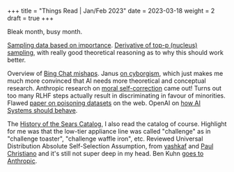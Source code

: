 +++
title = "Things Read | Jan/Feb 2023"
date = 2023-03-18
weight = 2
draft = true
+++

Bleak month, busy month.

[Sampling data based on importance](https://arxiv.org/pdf/2302.03169.pdf). [Derivative of top-p (nucleus) sampling](https://www.trentonbricken.com/Tail-Free-Sampling/), with really good theoretical reasoning as to why this should work better.

Overview of [Bing Chat mishaps](https://www.lesswrong.com/posts/jtoPawEhLNXNxvgTT/bing-chat-is-blatantly-aggressively-misaligned). Janus [on cyborgism](https://www.lesswrong.com/posts/bxt7uCiHam4QXrQAA/cyborgism), which just makes me much more convinced that AI needs more theoretical and conceptual research. Anthropic research on [moral self-correction](https://arxiv.org/pdf/2302.07459.pdf) came out! Turns out too many RLHF steps actually result in discriminating in favour of minorities. Flawed [paper on poisoning datasets](https://arxiv.org/pdf/2302.10149.pdf) on the web. OpenAI on [how AI Systems should behave](https://openai.com/blog/how-should-ai-systems-behave).

The [History of the Sears Catalog](http://www.searsarchives.com/catalogs/history.htm), I also read the catalog of course. Highlight for me was that the low-tier appliance line was called "challenge" as in "challenge toaster", "challenge waffle iron", etc. Reviewed Universal Distribution Absolute Self-Selection Assumption, from [yashkaf](https://putanumonit.com/2023/01/04/udassa/) and [Paul Christiano](https://www.lesswrong.com/posts/QmWNbCRMgRBcMK6RK/the-absolute-self-selection-assumption) and it's still not super deep in my head. Ben Kuhn [goes to Anthropic](https://www.benkuhn.net/leaving/).